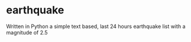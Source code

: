 # earthquake
Written in Python a simple text based, last 24 hours earthquake list with a magnitude of 2.5 
